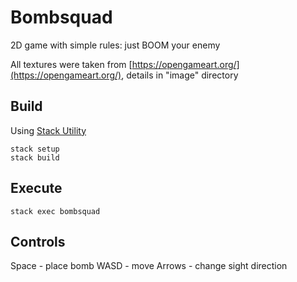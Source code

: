 # Bombsquad

2D game with simple rules: just BOOM your enemy

All textures were taken from [https://opengameart.org/](https://opengameart.org/), details in "image" directory

## Build

Using [Stack Utility](https://docs.haskellstack.org/en/stable/README/)
```
stack setup
stack build
```
## Execute

```
stack exec bombsquad
```

## Controls

Space  - place bomb
WASD   - move
Arrows - change sight direction
